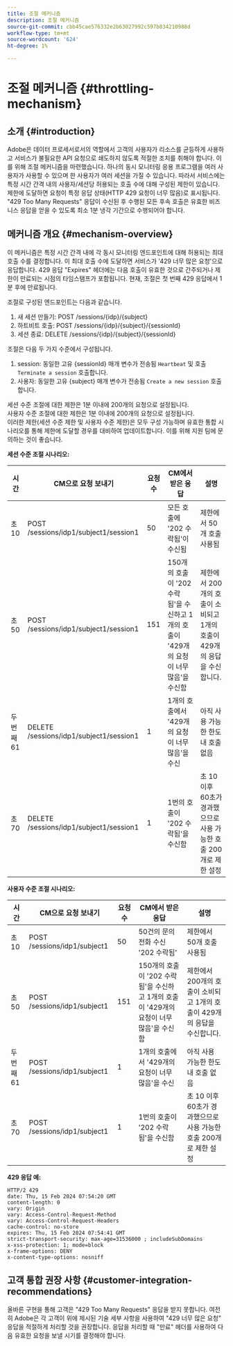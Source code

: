 ```yaml
---
title: 조절 메커니즘
description: 조절 메커니즘
source-git-commit: cbb45cae576332e2b63027992c597b834210988d
workflow-type: tm+mt
source-wordcount: '624'
ht-degree: 1%

---
```



# 조절 메커니즘 {#throttling-mechanism}

## 소개 {#introduction}

Adobe은 데이터 프로세서로서의 역할에서 고객의 사용자가 리소스를 균등하게 사용하고 서비스가 불필요한 API 요청으로 쇄도하지 않도록 적절한 조치를 취해야 합니다. 이를 위해 조절 메커니즘을 마련했습니다.
하나의 동시 모니터링 응용 프로그램을 여러 사용자가 사용할 수 있으며 한 사용자가 여러 세션을 가질 수 있습니다. 따라서 서비스에는 특정 시간 간격 내의 사용자/세션당 허용되는 호출 수에 대해 구성된 제한이 있습니다.
제한에 도달하면 요청이 특정 응답 상태(HTTP 429 요청이 너무 많음)로 표시됩니다. &quot;429 Too Many Requests&quot; 응답이 수신된 후 수행된 모든 후속 호출은 유효한 비즈니스 응답을 얻을 수 있도록 최소 1분 냉각 기간으로 수행되어야 합니다.

## 메커니즘 개요 {#mechanism-overview}

이 메커니즘은 특정 시간 간격 내에 각 동시 모니터링 엔드포인트에 대해 허용되는 최대 호출 수를 결정합니다.
이 최대 호출 수에 도달하면 서비스가 &#39;429 너무 많은 요청&#39;으로 응답합니다. 429 응답 &quot;Expires&quot; 헤더에는 다음 호출이 유효한 것으로 간주되거나 제한이 만료되는 시점의 타임스탬프가 포함됩니다. 현재, 조절은 첫 번째 429 응답에서 1분 후에 만료됩니다.

조절로 구성된 엔드포인트는 다음과 같습니다.
1. 새 세션 만들기: POST /sessions/{idp}/{subject}
2. 하트비트 호출: POST /sessions/{idp}/{subject}/{sessionId}
3. 세션 종료: DELETE /sessions/{idp}/{subject}/{sessionId}

조절은 다음 두 가지 수준에서 구성됩니다.
1. session: 동일한 고유 {sessionId} 매개 변수가 전송됨 `Heartbeat` 및 호출 `Terminate a session` 호출합니다.
2. 사용자: 동일한 고유 {subject} 매개 변수가 전송됨 `Create a new session` 호출합니다.

세션 수준 조절에 대한 제한은 1분 이내에 200개의 요청으로 설정됩니다.\
사용자 수준 조절에 대한 제한은 1분 이내에 200개의 요청으로 설정됩니다.\
이러한 제한(세션 수준 제한 및 사용자 수준 제한)은 모두 구성 가능하며 유효한 통합 시나리오를 통해 제한에 도달할 경우를 대비하여 업데이트합니다. 이를 위해 지원 팀에 문의하는 것이 좋습니다.

**세션 수준 조절 시나리오:**

| 시간 | CM으로 요청 보내기 | 요청 수 | CM에서 받은 응답 | 설명 |
|-----------|-----------------------------------------|--------------------|------------------------------------------------------------------------------|---------------------------------------------------------------------------------|
| 초 10 | POST /sessions/idp1/subject1/session1 | 50 | 모든 호출에 &#39;202 수락됨&#39;이 수신됨 | 제한에서 50개 호출 사용됨 |
| 초 50 | POST /sessions/idp1/subject1/session1 | 151 | 150개의 호출이 &#39;202 수락됨&#39;을 수신하고 1개의 호출이 &#39;429개의 요청이 너무 많음&#39;을 수신함 | 제한에서 200개의 호출이 소비되고 1개의 호출이 429개의 응답을 수신합니다. |
| 두 번째 61 | DELETE /sessions/idp1/subject1/session1 | 1 | 1개의 호출에서 &#39;429개의 요청이 너무 많음&#39;을 수신 | 아직 사용 가능한 한도 내 호출 없음 |
| 초 70 | DELETE /sessions/idp1/subject1/session1 | 1 | 1번의 호출이 &#39;202 수락됨&#39;을 수신함 | 초 10 이후 60초가 경과했으므로 사용 가능한 호출 200개로 제한 설정 |

**사용자 수준 조절 시나리오:**

| 시간 | CM으로 요청 보내기 | 요청 수 | CM에서 받은 응답 | 설명 |
|-----------|------------------------------|--------------------|------------------------------------------------------------------------------|---------------------------------------------------------------------------------|
| 초 10 | POST /sessions/idp1/subject1 | 50 | 50건의 문의 전화 수신 &#39;202 수락됨&#39; | 제한에서 50개 호출 사용됨 |
| 초 50 | POST /sessions/idp1/subject1 | 151 | 150개의 호출이 &#39;202 수락됨&#39;을 수신하고 1개의 호출이 &#39;429개의 요청이 너무 많음&#39;을 수신함 | 제한에서 200개의 호출이 소비되고 1개의 호출이 429개의 응답을 수신합니다. |
| 두 번째 61 | POST /sessions/idp1/subject1 | 1 | 1개의 호출에서 &#39;429개의 요청이 너무 많음&#39;을 수신 | 아직 사용 가능한 한도 내 호출 없음 |
| 초 70 | POST /sessions/idp1/subject1 | 1 | 1번의 호출이 &#39;202 수락됨&#39;을 수신함 | 초 10 이후 60초가 경과했으므로 사용 가능한 호출 200개로 제한 설정 |

**429 응답 예:**

```
HTTP/2 429
date: Thu, 15 Feb 2024 07:54:20 GMT
content-length: 0
vary: Origin
vary: Access-Control-Request-Method
vary: Access-Control-Request-Headers
cache-control: no-store
expires: Thu, 15 Feb 2024 07:54:41 GMT
strict-transport-security: max-age=31536000 ; includeSubDomains
x-xss-protection: 1; mode=block
x-frame-options: DENY
x-content-type-options: nosniff
```

## 고객 통합 권장 사항 {#customer-integration-recommendations}

올바른 구현을 통해 고객은 &quot;429 Too Many Requests&quot; 응답을 받지 못합니다.
여전히 Adobe은 각 고객이 위에 제시된 기술 세부 사항을 사용하여 &quot;429 너무 많은 요청&quot; 응답을 적절하게 처리할 것을 권장합니다. 응답을 처리할 때 &quot;만료&quot; 헤더를 사용하여 다음 유효한 요청을 보낼 시기를 결정해야 합니다.
